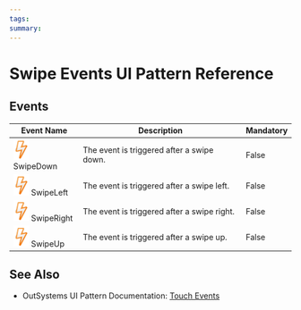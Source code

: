 ```yaml
---
tags:
summary: 
---
```


# Swipe Events UI Pattern Reference

## Events

**Event Name** |  **Description** |  **Mandatory**  
---|---|---  
![](images/Event.png) SwipeDown  |  The event is triggered after a swipe down.  |  False 
![](images/Event.png) SwipeLeft  |  The event is triggered after a swipe left.  |  False
![](images/Event.png) SwipeRight  |  The event is triggered after a swipe right.  |  False
![](images/Event.png) SwipeUp  |  The event is triggered after a swipe up.  |  False  


 ## See Also

* OutSystems UI Pattern Documentation: [Touch Events](https://success.outsystems.com/Documentation/11/Developing_an_Application/Design_UI/Patterns/Using_Mobile_Patterns/SwipeEvents_Pattern)
